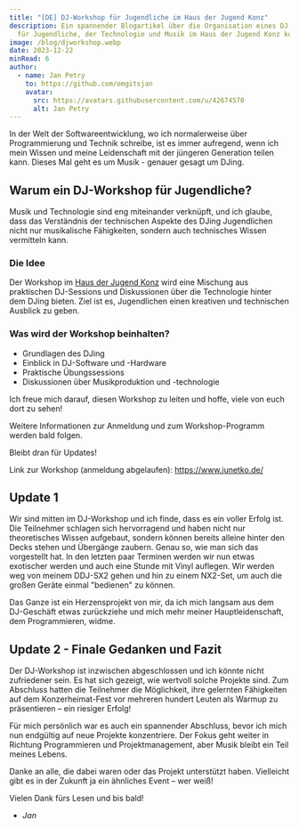 ```yaml
---
title: "[DE] DJ-Workshop für Jugendliche im Haus der Jugend Konz"
description: Ein spannender Blogartikel über die Organisation eines DJ-Workshops
  für Jugendliche, der Technologie und Musik im Haus der Jugend Konz kombiniert.
image: /blog/djworkshop.webp
date: 2023-12-22
minRead: 6
author:
  - name: Jan Petry
    to: https://github.com/omgitsjan
    avatar:
      src: https://avatars.githubusercontent.com/u/42674570
      alt: Jan Petry
---
```


In der Welt der Softwareentwicklung, wo ich normalerweise über Programmierung und Technik schreibe, ist es immer aufregend, wenn ich mein Wissen und meine Leidenschaft mit der jüngeren Generation teilen kann. Dieses Mal geht es um Musik - genauer gesagt um DJing.

## Warum ein DJ-Workshop für Jugendliche?

Musik und Technologie sind eng miteinander verknüpft, und ich glaube, dass das Verständnis der technischen Aspekte des DJing Jugendlichen nicht nur musikalische Fähigkeiten, sondern auch technisches Wissen vermitteln kann.

### Die Idee

Der Workshop im [Haus der Jugend Konz](https://hdj-konz.de) wird eine Mischung aus praktischen DJ-Sessions und Diskussionen über die Technologie hinter dem DJing bieten. Ziel ist es, Jugendlichen einen kreativen und technischen Ausblick zu geben.

### Was wird der Workshop beinhalten?

- Grundlagen des DJing
- Einblick in DJ-Software und -Hardware
- Praktische Übungssessions
- Diskussionen über Musikproduktion und -technologie

Ich freue mich darauf, diesen Workshop zu leiten und hoffe, viele von euch dort zu sehen!

Weitere Informationen zur Anmeldung und zum Workshop-Programm werden bald folgen.

Bleibt dran für Updates!

Link zur Workshop (anmeldung abgelaufen): <https://www.junetko.de/>

## Update 1

Wir sind mitten im DJ-Workshop und ich finde, dass es ein voller Erfolg ist. Die Teilnehmer schlagen sich hervorragend und haben nicht nur theoretisches Wissen aufgebaut, sondern können bereits alleine hinter den Decks stehen und Übergänge zaubern. Genau so, wie man sich das vorgestellt hat. In den letzten paar Terminen werden wir nun etwas exotischer werden und auch eine Stunde mit Vinyl auflegen. Wir werden weg von meinem DDJ-SX2 gehen und hin zu einem NX2-Set, um auch die großen Geräte einmal "bedienen" zu können.

Das Ganze ist ein Herzensprojekt von mir, da ich mich langsam aus dem DJ-Geschäft etwas zurückziehe und mich mehr meiner Hauptleidenschaft, dem Programmieren, widme.

## Update 2 - Finale Gedanken und Fazit

Der DJ-Workshop ist inzwischen abgeschlossen und ich könnte nicht zufriedener sein. Es hat sich gezeigt, wie wertvoll solche Projekte sind. Zum Abschluss hatten die Teilnehmer die Möglichkeit, ihre gelernten Fähigkeiten auf dem Konzerheimat-Fest vor mehreren hundert Leuten als Warmup zu präsentieren – ein riesiger Erfolg!

Für mich persönlich war es auch ein spannender Abschluss, bevor ich mich nun endgültig auf neue Projekte konzentriere. Der Fokus geht weiter in Richtung Programmieren und Projektmanagement, aber Musik bleibt ein Teil meines Lebens.

Danke an alle, die dabei waren oder das Projekt unterstützt haben. Vielleicht gibt es in der Zukunft ja ein ähnliches Event – wer weiß!

Vielen Dank fürs Lesen und bis bald!

- _Jan_

